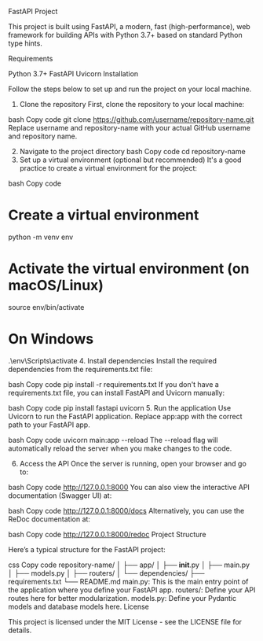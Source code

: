 FastAPI Project

This project is built using FastAPI, a modern, fast (high-performance), web framework for building APIs with Python 3.7+ based on standard Python type hints.

Requirements

Python 3.7+
FastAPI
Uvicorn
Installation

Follow the steps below to set up and run the project on your local machine.

1. Clone the repository
First, clone the repository to your local machine:

bash
Copy code
git clone https://github.com/username/repository-name.git
Replace username and repository-name with your actual GitHub username and repository name.

2. Navigate to the project directory
bash
Copy code
cd repository-name
3. Set up a virtual environment (optional but recommended)
It's a good practice to create a virtual environment for the project:

bash
Copy code
# Create a virtual environment
python -m venv env

# Activate the virtual environment (on macOS/Linux)
source env/bin/activate

# On Windows
.\env\Scripts\activate
4. Install dependencies
Install the required dependencies from the requirements.txt file:

bash
Copy code
pip install -r requirements.txt
If you don't have a requirements.txt file, you can install FastAPI and Uvicorn manually:

bash
Copy code
pip install fastapi uvicorn
5. Run the application
Use Uvicorn to run the FastAPI application. Replace app:app with the correct path to your FastAPI app.

bash
Copy code
uvicorn main:app --reload
The --reload flag will automatically reload the server when you make changes to the code.

6. Access the API
Once the server is running, open your browser and go to:

bash
Copy code
http://127.0.0.1:8000
You can also view the interactive API documentation (Swagger UI) at:

bash
Copy code
http://127.0.0.1:8000/docs
Alternatively, you can use the ReDoc documentation at:

bash
Copy code
http://127.0.0.1:8000/redoc
Project Structure

Here’s a typical structure for the FastAPI project:

css
Copy code
repository-name/
│
├── app/
│   ├── __init__.py
│   ├── main.py
│   ├── models.py
│   ├── routers/
│   └── dependencies/
├── requirements.txt
└── README.md
main.py: This is the main entry point of the application where you define your FastAPI app.
routers/: Define your API routes here for better modularization.
models.py: Define your Pydantic models and database models here.
License

This project is licensed under the MIT License - see the LICENSE file for details.
